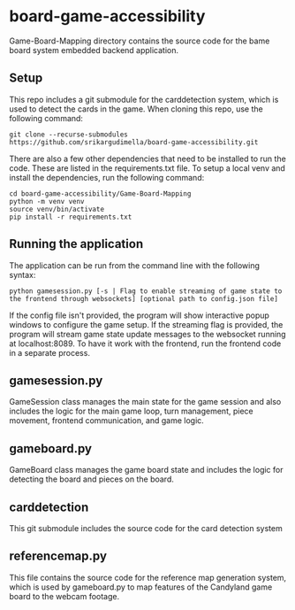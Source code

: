 # board-game-accessibility

Game-Board-Mapping directory contains the source code for the bame board system embedded backend application. 

## Setup
This repo includes a git submodule for the carddetection system, which is used to detect the cards in the game. When cloning this repo, use the following command:
```
git clone --recurse-submodules https://github.com/srikargudimella/board-game-accessibility.git
```
There are also a few other dependencies that need to be installed to run the code. These are listed in the requirements.txt file. To setup a local venv and install the dependencies, run the following command:

```
cd board-game-accessibility/Game-Board-Mapping
python -m venv venv
source venv/bin/activate
pip install -r requirements.txt
```

## Running the application

The application can be run from the command line with the following syntax:
```
python gamesession.py [-s | Flag to enable streaming of game state to the frontend through websockets] [optional path to config.json file]
```

If the config file isn't provided, the program will show interactive popup windows to configure the game setup. If the streaming flag is provided, the program will stream game state update messages to the websocket running at localhost:8089. To have it work with the frontend, run the frontend code in a separate process. 


## gamesession.py

GameSession class manages the main state for the game session and also includes the logic for the main game loop, turn management, piece movement, frontend communication, and game logic. 

## gameboard.py

GameBoard class manages the game board state and includes the logic for detecting the board and pieces on the board. 

## carddetection 

This git submodule includes the source code for the card detection system

## referencemap.py

This file contains the source code for the reference map generation system, which is used by gameboard.py to map features of the Candyland game board to the webcam footage.



